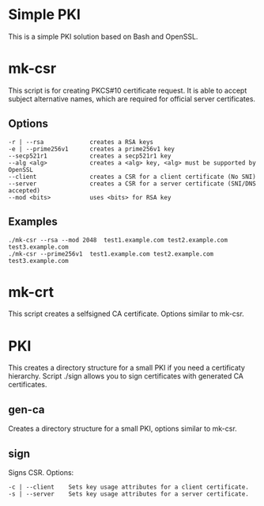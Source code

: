 # Simple PKI

This is a simple PKI solution based on Bash and OpenSSL.

# mk-csr

This script is for creating PKCS#10 certificate request. It is able to accept
subject alternative names, which are required for official server certificates.

## Options

```
-r | --rsa             creates a RSA keys
-e | --prime256v1      creates a prime256v1 key
--secp521r1            creates a secp521r1 key
--alg <alg>            creates a <alg> key, <alg> must be supported by OpenSSL
--client               creates a CSR for a client certificate (No SNI)
--server               creates a CSR for a server certificate (SNI/DNS accepted)
--mod <bits>           uses <bits> for RSA key
```

## Examples

    ./mk-csr --rsa --mod 2048  test1.example.com test2.example.com test3.example.com
    ./mk-csr --prime256v1  test1.example.com test2.example.com test3.example.com

# mk-crt

This script creates a selfsigned CA certificate. Options similar to mk-csr.

# PKI

This creates a directory structure for a small PKI if you need a certificaty hierarchy.
Script ./sign allows you to sign certificates with generated CA certificates.

## gen-ca

Creates a directory structure for a small PKI, options similar to mk-csr.

## sign

Signs CSR. Options:

```
-c | --client    Sets key usage attributes for a client certificate.
-s | --server    Sets key usage attributes for a server certificate.
```

